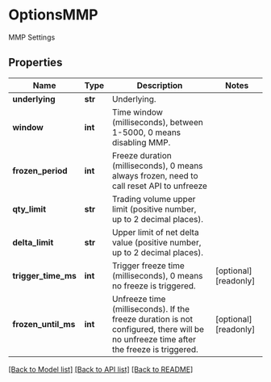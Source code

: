 # OptionsMMP

MMP Settings
## Properties
Name | Type | Description | Notes
------------ | ------------- | ------------- | -------------
**underlying** | **str** | Underlying. | 
**window** | **int** | Time window (milliseconds), between 1-5000, 0 means disabling MMP. | 
**frozen_period** | **int** | Freeze duration (milliseconds), 0 means always frozen, need to call reset API to unfreeze | 
**qty_limit** | **str** | Trading volume upper limit (positive number, up to 2 decimal places). | 
**delta_limit** | **str** | Upper limit of net delta value (positive number, up to 2 decimal places). | 
**trigger_time_ms** | **int** | Trigger freeze time (milliseconds), 0 means no freeze is triggered. | [optional] [readonly] 
**frozen_until_ms** | **int** | Unfreeze time (milliseconds). If the freeze duration is not configured, there will be no unfreeze time after the freeze is triggered. | [optional] [readonly] 

[[Back to Model list]](../README.md#documentation-for-models) [[Back to API list]](../README.md#documentation-for-api-endpoints) [[Back to README]](../README.md)


